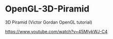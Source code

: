 # OpenGL-3D-Piramid
3D Piramid (Victor Gordan OpenGL tutorial)

https://www.youtube.com/watch?v=45MIykWJ-C4

